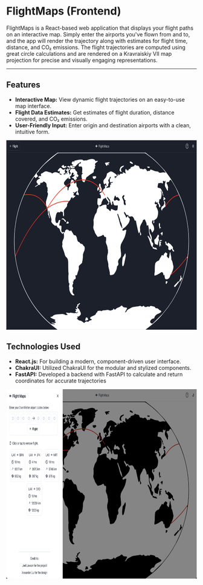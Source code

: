 # FlightMaps (Frontend)

FlightMaps is a React-based web application that displays your flight paths on an interactive map. Simply enter the airports you've flown from and to, and the app will render the trajectory along with estimates for flight time, distance, and CO₂ emissions. The flight trajectories are computed using great circle calculations and are rendered on a Kravraiskiy VII map projection for precise and visually engaging representations.

---

## Features

- **Interactive Map:** View dynamic flight trajectories on an easy-to-use map interface.
- **Flight Data Estimates:** Get estimates of flight duration, distance covered, and CO₂ emissions.
- **User-Friendly Input:** Enter origin and destination airports with a clean, intuitive form.

<img src="public/map_dark.png" height="500px">

## Technologies Used

- **React.js:** For building a modern, component-driven user interface.
- **ChakraUI:** Utilized ChakraUI for the modular and stylized components.
- **FastAPI:** Developed a backend with FastAPI to calculate and return coordinates for accurate trajectories

<img src="public/menu_light.png" height="500px">

